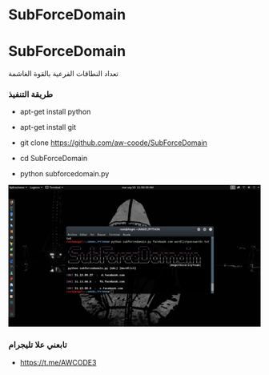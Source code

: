 # SubForceDomain
# SubForceDomain
تعداد النطاقات الفرعية بالقوة الغاشمة



<h3> طريقة التنفيذ </h3>

* apt-get install python

* apt-get install git

* git clone https://github.com/aw-coode/SubForceDomain

* cd SubForceDomain

* python subforcedomain.py

<img src="https://github.com/aw-coode/SubForceDomain/blob/master/FOTOsub.png">

<h3> تابعني علا تليجرام </h3>

* https://t.me/AWCODE3
